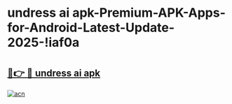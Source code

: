 # undress ai apk-Premium-APK-Apps-for-Android-Latest-Update-2025-!iaf0a

# <h2><a href="https://googleone.com">🔗👉 🔴 undress ai apk</a></h2>

[![acn](https://github.com/user-attachments/assets/0f9c940e-d8b0-45ae-aac7-cd30a18b3e1c)](https://googleone.com)

